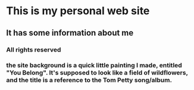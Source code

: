 # This is my personal web site

## It has some information about me

### All rights reserved 

### the site background is a quick little painting I made, entitled "You Belong".  It's supposed to look like a field of wildflowers, and the title is a reference to the Tom Petty song/album.